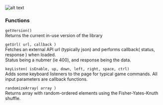 ![alt text](https://onitz.github.io/npm-wetbox/trump.svg "Make Prototypes Great Again.")

### Functions ### 
`getVersion()`  
Returns the current in-use version of the library

`getUrl( url, callback )`  
Fetches an external API url (typically json) and performs callback( status, response ) when loaded.  
Status being a nubmer (ie 400), and response being the data.

`keyListen( isEnable, up, down, left, right, space, ctrl)`  
Adds some keyboard listeners to the page for typical game commands. All input parameters are callback functions.

`randomizeArray( array )`  
Returns array with random-ordered elements using the Fisher-Yates-Knuth shuffle.
